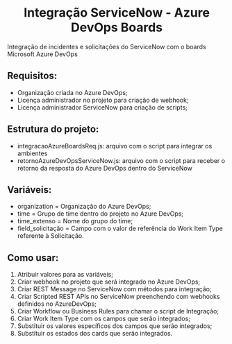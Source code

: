 <h1 align="center"> Integração ServiceNow - Azure DevOps Boards </h1>

Integração de incidentes e solicitações do ServiceNow com o boards Microsoft Azure DevOps 

## Requisitos:
- Organização criada no Azure DevOps;
- Licença administrador no projeto para criação de webhook;
- Licença administrador ServiceNow para criação de scripts;

## Estrutura do projeto:
- integracaoAzureBoardsReq.js: arquivo com o script para integrar os ambientes
- retornoAzureDevOpsServiceNow.js: arquivo com o script para receber o retorno da resposta do Azure DevOps dentro do ServiceNow

## Variáveis:
- organization = Organização do Azure DevOps;
- time = Grupo de time dentro do projeto no Azure DevOps;
- time_extenso = Nome do grupo do time;
- field_solicitação = Campo com o valor de referência do Work Item Type referente à Solicitação.

## Como usar:
1. Atribuir valores para as variáveis;
2. Criar webhook no projeto que será integrado no Azure DevOps;
3. Criar REST Message no ServiceNow com métodos para integração;
4. Criar Scripted REST APIs no ServiceNow preenchendo com webhooks definidos no AzureDevOps;
5. Criar Workflow ou Business Rules para chamar o script de Integração;
6. Criar Work Item Type com os campos que serão integrados;
7. Substituir os valores específicos dos campos que serão integrados;
8. Substituir os estados dos cards que serão integrados.
   
